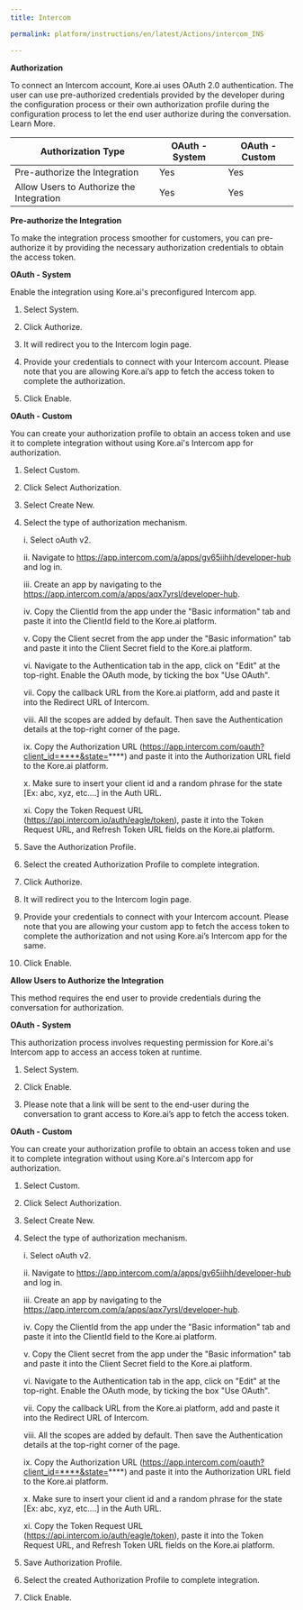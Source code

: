 ```yaml
---
title: Intercom

permalink: platform/instructions/en/latest/Actions/intercom_INS

---
```


<base target="_blank">




**Authorization**
 
To connect an Intercom account, Kore.ai uses OAuth 2.0 authentication. The user can use pre-authorized credentials provided by the developer during the configuration process or their own authorization profile during the configuration process to let the end user authorize during the conversation. Learn More.
 
 |Authorization Type                      | OAuth - System | OAuth - Custom |
 |----------------------------------------|----------------|----------------|
 |Pre-authorize the Integration           |       Yes      |       Yes      |
 |Allow Users to Authorize the Integration|       Yes      |       Yes      |


**Pre-authorize the Integration**
 
 To make the integration process smoother for customers, you can pre-authorize it by providing the necessary authorization credentials to obtain the access token.

**OAuth - System**
 
 Enable the integration using Kore.ai's preconfigured Intercom app. 
 
1. Select System.
 
2. Click Authorize.
 
3. It will redirect you to the Intercom login page. 
 
4. Provide your credentials to connect with your Intercom account.
   Please note that you are allowing Kore.ai’s app to fetch the access token to complete the authorization.
 
5. Click Enable.
 
 
**OAuth - Custom**
 
 You can create your authorization profile to obtain an access token and use it to complete integration without using Kore.ai's Intercom app for authorization.
 
1. Select Custom.
 
2. Click Select Authorization.
 
3. Select Create New.
 
4. Select the type of authorization mechanism. 
 
   i.   Select oAuth v2.
 
   ii.  Navigate to https://app.intercom.com/a/apps/gv65iihh/developer-hub and log in.
 
   iii. Create an app by navigating to the https://app.intercom.com/a/apps/aqx7yrsl/developer-hub.
 
   iv.  Copy the ClientId from the app under the "Basic information" tab and paste it into the ClientId field to the Kore.ai platform.
 
   v.   Copy the Client secret from the app under the "Basic information" tab and paste it into the Client Secret field to the Kore.ai platform.
 
   vi.  Navigate to the Authentication tab in the app, click on "Edit" at the top-right. Enable the OAuth mode, by ticking the box "Use OAuth".

   vii. Copy the callback URL from the Kore.ai platform, add and paste it into the Redirect URL of Intercom.
 
   viii. All the scopes are added by default. Then save the Authentication details at the top-right corner of the page.

   ix. Copy the Authorization URL (https://app.intercom.com/oauth?client_id=****&state=****) and paste it into the Authorization URL field to the Kore.ai platform.

   x. Make sure to insert your client id and a random phrase for the state [Ex: abc, xyz, etc....] in the Auth URL.
  
   xi. Copy the Token Request URL (https://api.intercom.io/auth/eagle/token), paste it into the Token Request URL, and Refresh Token URL fields on the Kore.ai platform.
 
6. Save the Authorization Profile.
 
7. Select the created Authorization Profile to complete integration.
 
8. Click Authorize.
 
9. It will redirect you to the Intercom login page.
 
10. Provide your credentials to connect with your Intercom account. 
   Please note that you are allowing your custom app to fetch the access token to complete the authorization and not using Kore.ai’s Intercom app for the same.
 
11. Click Enable.
 
 
**Allow Users to Authorize the Integration**
 
This method requires the end user to provide credentials during the conversation for authorization.
 
**OAuth - System**
 
 This authorization process involves requesting permission for Kore.ai's Intercom app to access an access token at runtime.
 
1. Select System.
 
2. Click Enable.
 
3. Please note that a link will be sent to the end-user during the conversation to grant access to Kore.ai’s app to fetch the access token.
 
 **OAuth - Custom**
 
 You can create your authorization profile to obtain an access token and use it to complete integration without using Kore.ai's Intercom app for authorization.
 
1. Select Custom.
 
2. Click Select Authorization.
 
3. Select Create New.
 
4. Select the type of authorization mechanism.

    i.   Select oAuth v2.
 
   ii.  Navigate to https://app.intercom.com/a/apps/gv65iihh/developer-hub and log in.
 
   iii. Create an app by navigating to the https://app.intercom.com/a/apps/aqx7yrsl/developer-hub.
 
   iv.  Copy the ClientId from the app under the "Basic information" tab and paste it into the ClientId field to the Kore.ai platform.
 
   v.   Copy the Client secret from the app under the "Basic information" tab and paste it into the Client Secret field to the Kore.ai platform.
 
   vi.  Navigate to the Authentication tab in the app, click on "Edit" at the top-right. Enable the OAuth mode, by ticking the box "Use OAuth".

   vii. Copy the callback URL from the Kore.ai platform, add and paste it into the Redirect URL of Intercom.
 
   viii. All the scopes are added by default. Then save the Authentication details at the top-right corner of the page.

   ix. Copy the Authorization URL (https://app.intercom.com/oauth?client_id=****&state=****) and paste it into the Authorization URL field to the Kore.ai platform.

   x. Make sure to insert your client id and a random phrase for the state [Ex: abc, xyz, etc....] in the Auth URL.
  
   xi. Copy the Token Request URL (https://api.intercom.io/auth/eagle/token), paste it into the Token Request URL, and Refresh Token URL fields on the Kore.ai platform.
  
6. Save Authorization Profile.
 
7. Select the created Authorization Profile to complete integration.
 
8. Click Enable.
 

